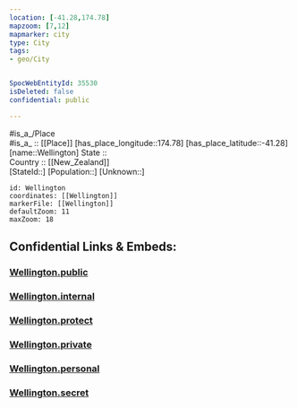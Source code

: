 ```yaml
---
location: [-41.28,174.78] 
mapzoom: [7,12] 
mapmarker: city 
type: City
tags:
- geo/City


SpocWebEntityId: 35530
isDeleted: false
confidential: public

---
```

#is_a_/Place  
#is_a_ :: [[Place]] 
[has_place_longitude::174.78] 
[has_place_latitude::-41.28] 
[name::Wellington] 
State ::  
Country :: [[New_Zealand]]  
[StateId::] 
[Population::] 
[Unknown::] 


```leaflet
id: Wellington
coordinates: [[Wellington]] 
markerFile: [[Wellington]] 
defaultZoom: 11 
maxZoom: 18
```


## Confidential Links & Embeds: 

### [Wellington.public](/_public/\Earth\Continent\Australia\New_Zealand\Regions~New_Zealand\Wellington\CityWellington.public.md) 

### [Wellington.internal](/_internal/\Earth\Continent\Australia\New_Zealand\Regions~New_Zealand\Wellington\CityWellington.internal.md) 

### [Wellington.protect](/_protect/\Earth\Continent\Australia\New_Zealand\Regions~New_Zealand\Wellington\CityWellington.protect.md) 

### [Wellington.private](/_private/\Earth\Continent\Australia\New_Zealand\Regions~New_Zealand\Wellington\CityWellington.private.md) 

### [Wellington.personal](/_personal/\Earth\Continent\Australia\New_Zealand\Regions~New_Zealand\Wellington\CityWellington.personal.md) 

### [Wellington.secret](/_secret/\Earth\Continent\Australia\New_Zealand\Regions~New_Zealand\Wellington\CityWellington.secret.md)

